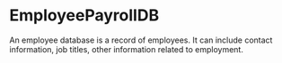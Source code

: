 # EmployeePayrollDB
An employee database is a record of employees. It can include contact information, job titles, other information related to employment.
